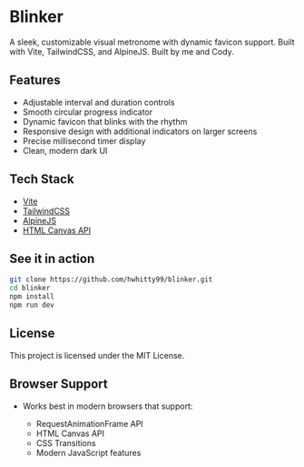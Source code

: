 # Blinker

A sleek, customizable visual metronome with dynamic favicon support. Built with Vite, TailwindCSS, and AlpineJS. Built by me and Cody.

## Features

- Adjustable interval and duration controls
- Smooth circular progress indicator
- Dynamic favicon that blinks with the rhythm
- Responsive design with additional indicators on larger screens
- Precise millisecond timer display
- Clean, modern dark UI

## Tech Stack

- [Vite](https://vitejs.dev/)
- [TailwindCSS](https://tailwindcss.com/)
- [AlpineJS](https://alpinejs.dev/)
- [HTML Canvas API](https://developer.mozilla.org/en-US/docs/Web/API/Canvas_API)

## See it in action

```bash
git clone https://github.com/hwhitty99/blinker.git
cd blinker
npm install
npm run dev
```

## License

This project is licensed under the MIT License.

## Browser Support

- Works best in modern browsers that support:

  - RequestAnimationFrame API
  - HTML Canvas API
  - CSS Transitions
  - Modern JavaScript features
